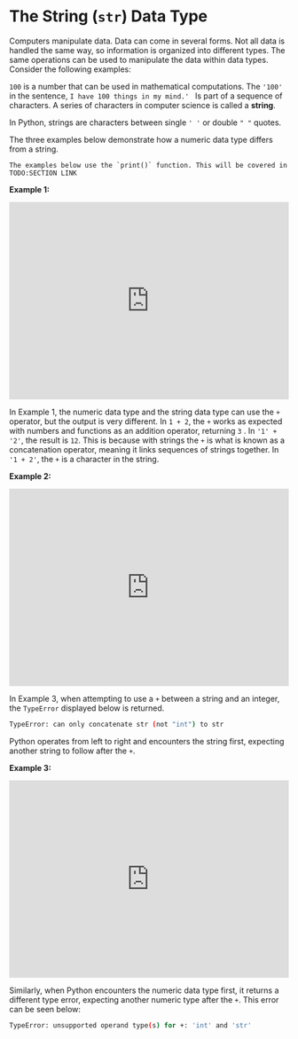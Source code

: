 # The String (`str`) Data Type

Computers manipulate data. Data can come in several forms. Not all data is handled the same way, so information is organized into different types. The same operations can be used to manipulate the data within data types. Consider the following examples:

`100` is a number that can be used in mathematical computations. The `'100'` in the sentence, `I have 100 things in my mind.' ` Is part of a sequence of characters. A series of characters in computer science is called a **string**. 

In Python, strings are characters between single `' '` or double `" "` quotes.

The three examples below demonstrate how a numeric data type differs from a string.

```{note}
The examples below use the `print()` function. This will be covered in TODO:SECTION LINK
```



**Example 1:**

<iframe src="https://trinket.io/embed/python3/f10fdf980c" width="100%" height="356" frameborder="0" marginwidth="0" marginheight="0" allowfullscreen></iframe>

In Example 1, the numeric data type and the string data type can use the `+` operator, but the output is very different. In `1 + 2`, the `+` works as expected with numbers and functions as an addition operator, returning `3` . In `'1' + '2'`, the result is `12`. This is because with strings the `+` is what is known as a concatenation operator, meaning it links sequences of strings together. In `'1 + 2'`, the `+` is a character in the string. 

**Example 2:**

<iframe src="https://trinket.io/embed/python3/ce5a838eb2" width="100%" height="356" frameborder="0" marginwidth="0" marginheight="0" allowfullscreen></iframe>

In Example 3, when attempting to use a `+` between a string and an integer, the `TypeError` displayed below is returned. 

```bash
TypeError: can only concatenate str (not "int") to str
```

Python operates from left to right and encounters the string first, expecting another string to follow after the `+`.



**Example 3:**

<iframe src="https://trinket.io/embed/python3/fc0c9bc3f6" width="100%" height="356" frameborder="0" marginwidth="0" marginheight="0" allowfullscreen></iframe>

Similarly, when Python encounters the numeric data type first, it returns a different type error, expecting another numeric type after the `+`. This error can be seen below:

```bash
TypeError: unsupported operand type(s) for +: 'int' and 'str'
```

